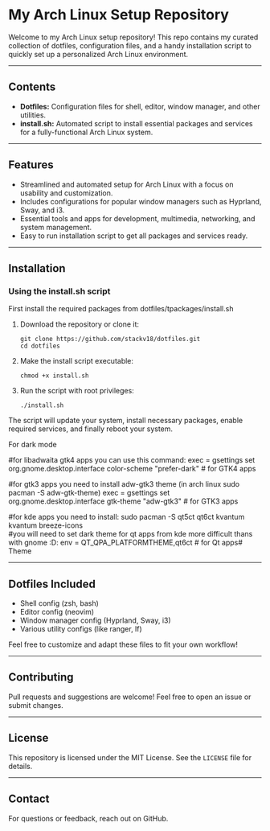 # My Arch Linux Setup Repository

Welcome to my Arch Linux setup repository! This repo contains my curated collection of dotfiles, configuration files, and a handy installation script to quickly set up a personalized Arch Linux environment.

---

## Contents

- **Dotfiles:** Configuration files for shell, editor, window manager, and other utilities.
- **install.sh:** Automated script to install essential packages and services for a fully-functional Arch Linux system.

---

## Features

- Streamlined and automated setup for Arch Linux with a focus on usability and customization.
- Includes configurations for popular window managers such as Hyprland, Sway, and i3.
- Essential tools and apps for development, multimedia, networking, and system management.
- Easy to run installation script to get all packages and services ready.

---

## Installation

### Using the install.sh script

First install the required packages from dotfiles/tpackages/install.sh

1. Download the repository or clone it:
   ```
   git clone https://github.com/stackv18/dotfiles.git
   cd dotfiles 
   ```

2. Make the install script executable:
   ```
   chmod +x install.sh
   ```

3. Run the script with root privileges:
   ```
   ./install.sh
   ```

The script will update your system, install necessary packages, enable required services, and finally reboot your system.

For dark mode

#for libadwaita gtk4 apps you can use this command:
exec = gsettings set org.gnome.desktop.interface color-scheme "prefer-dark"   # for GTK4 apps

#for gtk3 apps you need to install adw-gtk3 theme (in arch linux sudo pacman -S adw-gtk-theme)
exec = gsettings set org.gnome.desktop.interface gtk-theme "adw-gtk3"   # for GTK3 apps

#for kde apps you need to install: sudo pacman -S qt5ct qt6ct kvantum kvantum breeze-icons   
#you will need to set dark theme for qt apps from kde more difficult thans with gnome :D:
env = QT_QPA_PLATFORMTHEME,qt6ct   # for Qt apps# Theme

---

## Dotfiles Included

- Shell config (zsh, bash)
- Editor config (neovim)
- Window manager config (Hyprland, Sway, i3)
- Various utility configs (like ranger, lf)

Feel free to customize and adapt these files to fit your own workflow!

---

## Contributing

Pull requests and suggestions are welcome! Feel free to open an issue or submit changes.

---

## License

This repository is licensed under the MIT License. See the `LICENSE` file for details.

---

## Contact

For questions or feedback, reach out on GitHub.

